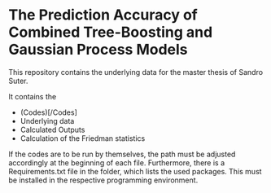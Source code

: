 # The Prediction Accuracy of Combined Tree-Boosting and Gaussian Process Models 

This repository contains the underlying data for the master thesis of Sandro Suter.

It contains the

* (Codes)[/Codes]
* Underlying data
* Calculated Outputs
* Calculation of the Friedman statistics

If the codes are to be run by themselves, the path must be adjusted accordingly at the beginning of each file. Furthermore,
there is a Requirements.txt file in the folder, which lists the used packages. This must be installed in the respective
programming environment.
